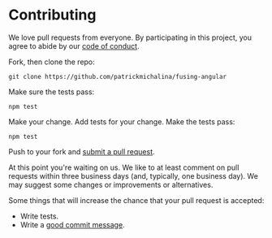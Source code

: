 # Contributing

We love pull requests from everyone. By participating in this project, you
agree to abide by our [code of conduct].

[code of conduct]: https://github.com/patrickmichalina/fusing-angular/blob/master/CODE_OF_CONDUCT.md

Fork, then clone the repo:

    git clone https://github.com/patrickmichalina/fusing-angular

Make sure the tests pass:

    npm test

Make your change. Add tests for your change. Make the tests pass:

    npm test

Push to your fork and [submit a pull request][pr].

[pr]: https://github.com/patrickmichalina/fusing-angular/compare

At this point you're waiting on us. We like to at least comment on pull requests
within three business days (and, typically, one business day). We may suggest
some changes or improvements or alternatives.

Some things that will increase the chance that your pull request is accepted:

* Write tests.
* Write a [good commit message][commit].

[commit]: https://conventionalcommits.org
